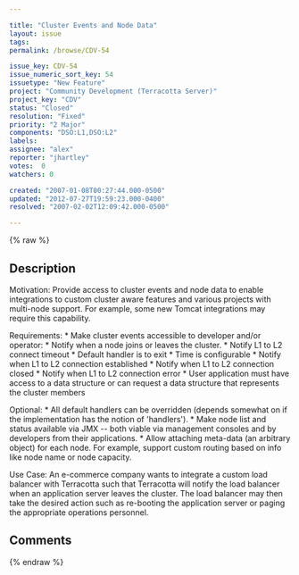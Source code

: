 ```yaml
---

title: "Cluster Events and Node Data"
layout: issue
tags: 
permalink: /browse/CDV-54

issue_key: CDV-54
issue_numeric_sort_key: 54
issuetype: "New Feature"
project: "Community Development (Terracotta Server)"
project_key: "CDV"
status: "Closed"
resolution: "Fixed"
priority: "2 Major"
components: "DSO:L1,DSO:L2"
labels: 
assignee: "alex"
reporter: "jhartley"
votes:  0
watchers: 0

created: "2007-01-08T00:27:44.000-0500"
updated: "2012-07-27T19:59:23.000-0400"
resolved: "2007-02-02T12:09:42.000-0500"

---
```




{% raw %}



## Description

<div markdown="1" class="description">

Motivation:
Provide access to cluster events and node data to enable integrations to custom cluster aware features and various projects with multi-node support. For example, some new Tomcat integrations may require this capability.

Requirements:
   \* Make cluster events accessible to developer and/or operator:
       * Notify when a node joins or leaves the cluster.
       * Notify L1 to L2 connect timeout
           * Default handler is to exit
           * Time is configurable
       * Notify when L1 to L2 connection established
       * Notify when L1 to L2 connection closed
       * Notify when L1 to L2 connection error
   \* User application must have access to a data structure or can request a data structure that represents the cluster members

Optional:
   \* All default handlers can be overridden (depends somewhat on if the implementation has the notion of 'handlers').
   \* Make node list and status available via JMX -- both viable via management consoles and by developers from their applications.
   \* Allow attaching meta-data (an arbitrary object) for each node.  For example, support custom routing based on info like node name or node capacity.

Use Case:
An e-commerce company wants to integrate a custom load balancer with Terracotta such that Terracotta will notify the load balancer when an application server leaves the cluster.  The load balancer may then take the desired action such as re-booting the application server or paging the appropriate operations personnel.


</div>

## Comments



{% endraw %}
